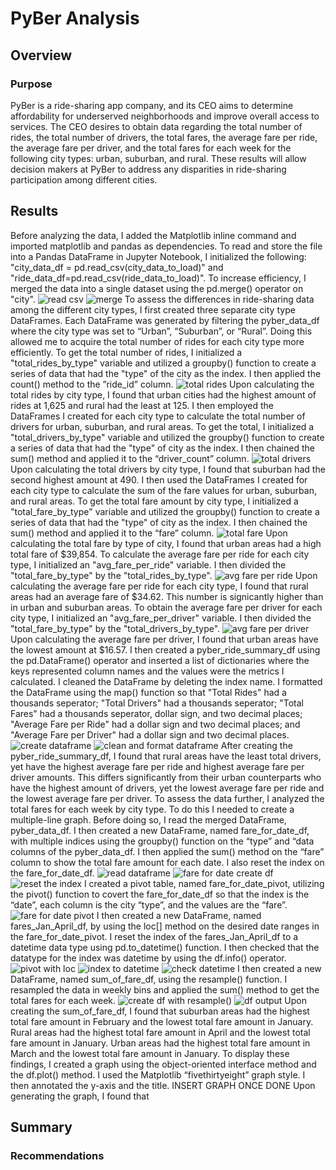 # PyBer Analysis
## Overview
### Purpose
PyBer is a ride-sharing app company, and its CEO aims to determine affordability for underserved neighborhoods and improve overall access to services. The CEO desires to obtain data regarding the total number of rides, the total number of drivers, the total fares, the average fare per ride, the average fare per driver, and the total fares for each week for the following city types: urban, suburban, and rural. These results will allow decision makers at PyBer to address any disparities in ride-sharing participation among different cities. 
## Results
Before analyzing the data, I added the Matplotlib inline command and imported matplotlib and pandas as dependencies. To read and store the file into a Pandas DataFrame in Jupyter Notebook, I initialized the following: "city_data_df = pd.read_csv(city_data_to_load)" and "ride_data_df=pd.read_csv(ride_data_to_load)". To increase efficiency, I merged the data into a single dataset using the pd.merge() operator on "city". 
![read csv](https://user-images.githubusercontent.com/106560739/179006948-1a1ed4da-70b8-4cbf-b2a6-acd17eb87a56.png)
![merge](https://user-images.githubusercontent.com/106560739/179006975-2fbbd565-fd88-40fc-ace3-63ace83228fb.png)
To assess the differences in ride-sharing data among the different city types, I first created three separate city type DataFrames. Each DataFrame was generated by filtering the pyber_data_df where the city type was set to “Urban”, “Suburban”, or “Rural”. Doing this allowed me to acquire the total number of rides for each city type more efficiently. To get the total number of rides, I initialized a "total_rides_by_type" variable and utilized a groupby() function to create a series of data that had the "type" of the city as the index. I then applied the count() method to the ”ride_id” column. 
![total rides](https://user-images.githubusercontent.com/106560739/179007116-d5fa0b7f-7126-40c0-9dfd-85d6c7c3ae6c.png)
Upon calculating the total rides by city type, I found that urban cities had the highest amount of rides at 1,625 and rural had the least at 125. 
I then employed the DataFrames I created for each city type to calculate the total number of drivers for urban, suburban, and rural areas. To get the total, I initialized a "total_drivers_by_type" variable and utilized the groupby() function to create a series of data that had the "type" of city as the index. I then chained the sum() method and applied it to the “driver_count” column.
![total drivers](https://user-images.githubusercontent.com/106560739/179007168-9ad05477-4df4-4bf4-aab1-2f1ca6d29ed4.png)
Upon calculating the total drivers by city type, I found that suburban had the second highest amount at 490. 
I then used the DataFrames I created for each city type to calculate the sum of the fare values for urban, suburban, and rural areas. To get the total fare amount by city type, I initialized a "total_fare_by_type" variable and utilized the groupby() function to create a series of data that had the "type" of city as the index. I then chained the sum() method and applied it to the “fare” column. 
![total fare](https://user-images.githubusercontent.com/106560739/179007237-16acafd4-2ec3-4398-b465-0c01ff100f4b.png)
Upon calculating the total fare by type of city, I found that urban areas had a high total fare of $39,854.
To calculate the average fare per ride for each city type, I initialized an "avg_fare_per_ride" variable. I then divided the "total_fare_by_type" by the "total_rides_by_type". 
![avg fare per ride](https://user-images.githubusercontent.com/106560739/179007440-dce3c92c-fbe5-4159-9e12-45c04c10cb57.png)
Upon calculating the average fare per ride for each city type, I found that rural areas had an average fare of $34.62. This number is signicantly higher than in urban and suburban areas. 
To obtain the average fare per driver for each city type, I initialized an "avg_fare_per_driver" variable. I then divided the "total_fare_by_type" by the "total_drivers_by_type".
![avg fare per driver](https://user-images.githubusercontent.com/106560739/179007475-79390e72-a465-408a-a1ee-f7f91150c87d.png)
Upon calculating the average fare per driver, I found that urban areas have the lowest amount at $16.57. 
I then created a pyber_ride_summary_df using the pd.DataFrame() operator and inserted a list of dictionaries where the keys represented column names and the values were the metrics I calculated. I cleaned the DataFrame by deleting the index name. I formatted the DataFrame using the map() function so that "Total Rides" had a thousands seperator; "Total Drivers" had a thousands seperator; "Total Fares" had a thousands seperator, dollar sign, and two decimal places; "Average Fare per Ride" had a dollar sign and two decimal places; and "Average Fare per Driver" had a dollar sign and two decimal places.
![create dataframe](https://user-images.githubusercontent.com/106560739/179007529-cd9cf50b-81e2-4e3f-a52b-8a0c52c1d391.png)
![clean and format dataframe](https://user-images.githubusercontent.com/106560739/179007543-13d0b797-7caf-45f2-8937-21c1e4d15cd8.png)
After creating the pyber_ride_summary_df, I found that rural areas have the least total drivers, yet have the highest average fare per ride and highest average fare per driver amounts. This differs significantly from their urban counterparts who have the highest amount of drivers, yet the lowest average fare per ride and the lowest average fare per driver.
To assess the data further, I analyzed the total fares for each week by city type. To do this I needed to create a multiple-line graph. Before doing so, I read the merged DataFrame, pyber_data_df. I then created a new DataFrame, named fare_for_date_df, with multiple indices using the groupby() function on the “type” and “data columns of the pyber_data_df. I then applied the sum() method on the “fare” column to show the total fare amount for each date. I also reset the index on the fare_for_date_df. 
![read dataframe](https://user-images.githubusercontent.com/106560739/179099258-e0c87d1c-4e3b-42d5-bad7-837071f51073.png)
![fare for date create df](https://user-images.githubusercontent.com/106560739/179099272-abdfc3b0-ff74-4f3a-8b46-cfd1c84d01e6.png)
![reset the index](https://user-images.githubusercontent.com/106560739/179099275-16a4cb90-a1ba-4078-af82-0c4e5d806e25.png)
I created a pivot table, named fare_for_date_pivot, utilizing the pivot() function to covert the fare_for_date_df so that the index is the “date”, each column is the city “type”, and the values are the “fare”. 
![fare for date pivot](https://user-images.githubusercontent.com/106560739/179099343-e36f988e-e173-4f29-8405-00b8030aea63.png)
I then created a new DataFrame, named fares_Jan_April_df, by using the loc[] method on the desired date ranges in the fare_for_date_pivot. I reset the index of the fares_Jan_April_df to a datetime data type using pd.to_datetime() function. I then checked that the datatype for the index was datetime by using the df.info() operator.
![pivot with loc](https://user-images.githubusercontent.com/106560739/179099411-27ab66ed-90e9-4b44-b3c0-cf59608935de.png)
![index to datetime](https://user-images.githubusercontent.com/106560739/179099466-77d1abd5-42a1-4b62-b3bc-3338e3795ec1.png)
![check datetime](https://user-images.githubusercontent.com/106560739/179099476-49df7def-5c56-4f2d-b52c-ec0c7274a88d.png)
I then created a new DataFrame, named sum_of_fare_df, using the resample() function. I resampled the data in weekly bins and applied the sum() method to get the total fares for each week. 
![create df with resample()](https://user-images.githubusercontent.com/106560739/179099508-ff787330-c41e-4378-80b3-0a99df72620b.png)
![df output](https://user-images.githubusercontent.com/106560739/179099513-4261f66f-ecf1-4a0d-8cd6-4756573172de.png)
Upon creating the sum_of_fare_df, I found that suburban areas had the highest total fare amount in February and the lowest total fare amount in January. Rural areas had the highest total fare amount in April and the lowest total fare amount in January. Urban areas had the highest total fare amount in March and the lowest total fare amount in January.
To display these findings, I created a graph using the object-oriented interface method and the df.plot() method. I used the Matplotlib “fivethirtyeight” graph style. I then annotated the y-axis and the title. 
INSERT GRAPH ONCE DONE 
Upon generating the graph, I found that 
## Summary
### Recommendations
